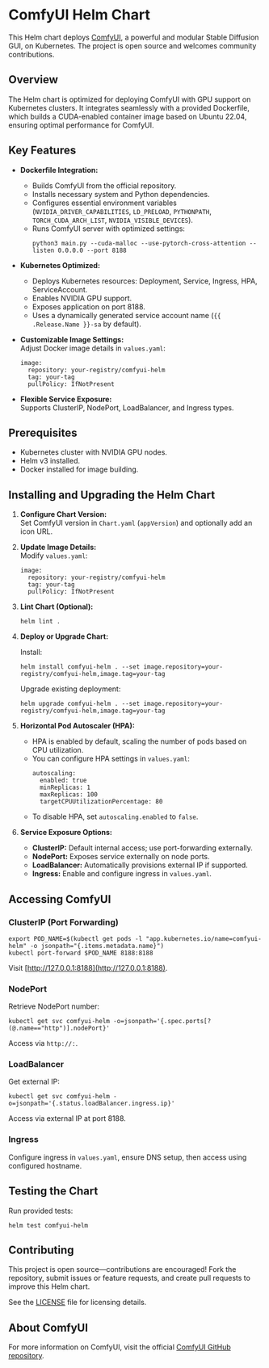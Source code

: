 # ComfyUI Helm Chart

This Helm chart deploys [ComfyUI](https://github.com/comfyanonymous/ComfyUI), a powerful and modular Stable Diffusion GUI, on Kubernetes. The project is open source and welcomes community contributions.

## Overview

The Helm chart is optimized for deploying ComfyUI with GPU support on Kubernetes clusters. It integrates seamlessly with a provided Dockerfile, which builds a CUDA-enabled container image based on Ubuntu 22.04, ensuring optimal performance for ComfyUI.

## Key Features

- **Dockerfile Integration:**  
  - Builds ComfyUI from the official repository.
  - Installs necessary system and Python dependencies.
  - Configures essential environment variables (`NVIDIA_DRIVER_CAPABILITIES`, `LD_PRELOAD`, `PYTHONPATH`, `TORCH_CUDA_ARCH_LIST`, `NVIDIA_VISIBLE_DEVICES`).
  - Runs ComfyUI server with optimized settings:
    ```
    python3 main.py --cuda-malloc --use-pytorch-cross-attention --listen 0.0.0.0 --port 8188
    ```

- **Kubernetes Optimized:**
  - Deploys Kubernetes resources: Deployment, Service, Ingress, HPA, ServiceAccount.
  - Enables NVIDIA GPU support.
  - Exposes application on port 8188.
  - Uses a dynamically generated service account name (`{{ .Release.Name }}-sa` by default).

- **Customizable Image Settings:**  
  Adjust Docker image details in `values.yaml`:
  ```
  image:
    repository: your-registry/comfyui-helm
    tag: your-tag
    pullPolicy: IfNotPresent
  ```

- **Flexible Service Exposure:**  
  Supports ClusterIP, NodePort, LoadBalancer, and Ingress types.

## Prerequisites

- Kubernetes cluster with NVIDIA GPU nodes.
- Helm v3 installed.
- Docker installed for image building.

## Installing and Upgrading the Helm Chart

1. **Configure Chart Version:**  
   Set ComfyUI version in `Chart.yaml` (`appVersion`) and optionally add an icon URL.

2. **Update Image Details:**  
   Modify `values.yaml`:
   ```
   image:
     repository: your-registry/comfyui-helm
     tag: your-tag
     pullPolicy: IfNotPresent
   ```

3. **Lint Chart (Optional):**
   ```
   helm lint .
   ```

4. **Deploy or Upgrade Chart:**

   Install:
   ```
   helm install comfyui-helm . --set image.repository=your-registry/comfyui-helm,image.tag=your-tag
   ```

   Upgrade existing deployment:
   ```
   helm upgrade comfyui-helm . --set image.repository=your-registry/comfyui-helm,image.tag=your-tag
   ```
   
5. **Horizontal Pod Autoscaler (HPA):**
   - HPA is enabled by default, scaling the number of pods based on CPU utilization.
   - You can configure HPA settings in `values.yaml`:
     ```
     autoscaling:
       enabled: true
       minReplicas: 1
       maxReplicas: 100
       targetCPUUtilizationPercentage: 80
     ```
   - To disable HPA, set `autoscaling.enabled` to `false`.

6. **Service Exposure Options:**
   - **ClusterIP:** Default internal access; use port-forwarding externally.
   - **NodePort:** Exposes service externally on node ports.
   - **LoadBalancer:** Automatically provisions external IP if supported.
   - **Ingress:** Enable and configure ingress in `values.yaml`.

## Accessing ComfyUI

### ClusterIP (Port Forwarding)

```
export POD_NAME=$(kubectl get pods -l "app.kubernetes.io/name=comfyui-helm" -o jsonpath="{.items.metadata.name}")
kubectl port-forward $POD_NAME 8188:8188
```
Visit [http://127.0.0.1:8188](http://127.0.0.1:8188).

### NodePort

Retrieve NodePort number:

```
kubectl get svc comfyui-helm -o=jsonpath='{.spec.ports[?(@.name=="http")].nodePort}'
```
Access via `http://:`.

### LoadBalancer

Get external IP:

```
kubectl get svc comfyui-helm -o=jsonpath='{.status.loadBalancer.ingress.ip}'
```
Access via external IP at port 8188.

### Ingress

Configure ingress in `values.yaml`, ensure DNS setup, then access using configured hostname.

## Testing the Chart

Run provided tests:

```
helm test comfyui-helm
```

## Contributing

This project is open source—contributions are encouraged! Fork the repository, submit issues or feature requests, and create pull requests to improve this Helm chart.

See the [LICENSE](LICENSE) file for licensing details.

## About ComfyUI

For more information on ComfyUI, visit the official [ComfyUI GitHub repository](https://github.com/comfyanonymous/ComfyUI).
